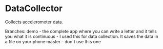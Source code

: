 # DataCollector
Collects accelerometer data.

Branches:
demo - the complete app where you can write a letter and it tells you what it is
continuous - I used this for data collection. It saves the data in a file on your phone
master - don't use this one
